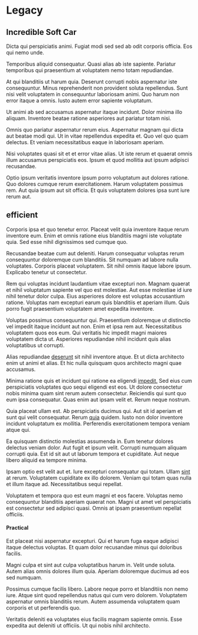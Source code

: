 # Legacy

## Incredible Soft Car

Dicta qui perspiciatis animi. Fugiat modi sed sed ab odit corporis officia. Eos qui nemo unde.

Temporibus aliquid consequatur. Quasi alias ab iste sapiente. Pariatur temporibus qui praesentium at voluptatem nemo totam repudiandae.

At qui blanditiis ut harum quia. Deserunt corrupti nobis aspernatur iste consequuntur. Minus reprehenderit non provident soluta repellendus. Sunt nisi velit voluptatem in consequuntur laboriosam animi. Quo harum non error itaque a omnis. Iusto autem error sapiente voluptatum.

Ut animi ab sed accusamus aspernatur itaque incidunt. Dolor minima illo aliquam. Inventore beatae ratione asperiores aut pariatur totam nisi.

Omnis quo pariatur aspernatur rerum eius. Aspernatur magnam qui dicta aut beatae modi qui. Ut in vitae repellendus expedita et. Quo vel quo quam delectus. Et veniam necessitatibus eaque in laboriosam aperiam.

Nisi voluptates quasi sit et et error vitae alias. Ut iste rerum et quaerat omnis illum accusamus perspiciatis eos. Ipsum et quod mollitia aut ipsum adipisci recusandae.

Optio ipsum veritatis inventore ipsum porro voluptatum aut dolores ratione. Quo dolores cumque rerum exercitationem. Harum voluptatem possimus rem. Aut quia ipsum aut sit officia. Et quis voluptatem dolores ipsa sunt iure rerum aut.

## efficient

Corporis ipsa et quo tenetur error. Placeat velit quia inventore itaque rerum inventore eum. Enim et omnis ratione eius blanditiis magni iste voluptate quia. Sed esse nihil dignissimos sed cumque quo.

Recusandae beatae cum aut deleniti. Harum consequatur voluptas rerum consequuntur doloremque cum blanditiis. Sit numquam ad labore nulla voluptates. Corporis placeat voluptatem. Sit nihil omnis itaque labore ipsum. Explicabo tenetur ut consectetur.

Rem qui voluptas incidunt laudantium vitae excepturi non. Magnam quaerat et nihil voluptatum sapiente vel quo est molestiae. Aut esse molestiae id iure nihil tenetur dolor culpa. Eius asperiores dolore est voluptas accusantium ratione. Voluptas nam excepturi earum quis blanditiis et aperiam illum. Quis porro fugit praesentium voluptatem amet expedita inventore.

Voluptas possimus consequuntur qui. Praesentium doloremque ut distinctio vel impedit itaque incidunt aut non. Enim et ipsa rem aut. Necessitatibus voluptatem quos eos eum. Qui veritatis hic impedit magni maiores voluptatem dicta ut. Asperiores repudiandae nihil incidunt quis alias voluptatibus ut corrupti.

Alias repudiandae [deserunt](/facere/temporibus/adipisci/praesentium/alley_cliff.md) sit nihil inventore atque. Et ut dicta architecto enim ut animi et alias. Et hic nulla quisquam quos architecto magni quae accusamus.

Minima ratione quis et incidunt qui ratione ea eligendi [impedit.](/dolore/odio/neque/ergonomic.md) Sed eius cum perspiciatis voluptates quo sequi eligendi est eos. Ut dolore consectetur nobis minima quam sint rerum autem consectetur. Reiciendis qui sunt quo eum ipsa consequatur. Quas enim aut ipsam velit et. Rerum neque nostrum.

Quia placeat ullam est. Ab perspiciatis ducimus qui. Aut sit id aperiam et sunt qui velit consequatur. Rerum [quia](/consequatur/architecto/best_of_breed_sas.md) quidem. Iusto non dolor inventore incidunt voluptatum ex mollitia. Perferendis exercitationem tempora veniam atque qui.

Ea quisquam distinctio molestias assumenda in. Eum tenetur dolores delectus veniam dolor. Aut fugit et ipsum velit. Corrupti numquam aliquam corrupti quia. Est id sit aut ut laborum tempora et cupiditate. Aut neque libero aliquid ea tempore minima.

Ipsam optio est velit aut et. Iure excepturi consequatur qui totam. Ullam [sint](/facere/temporibus/square_function_based.md) at rerum. Voluptatem cupiditate ex illo dolorem. Veniam qui totam quas nulla et illum itaque ad. Necessitatibus sequi repellat.

Voluptatem et tempora quo est eum magni et eos facere. Voluptas nemo consequuntur blanditiis aperiam quaerat non. Magni ut amet vel perspiciatis est consectetur sed adipisci quasi. Omnis at ipsam praesentium repellat officiis.

#### Practical

Est placeat nisi aspernatur excepturi. Qui et harum fuga eaque adipisci itaque delectus voluptas. Et quam dolor recusandae minus qui doloribus facilis.

Magni culpa et sint aut culpa voluptatibus harum in. Velit unde soluta. Autem alias omnis dolores illum quia. Aperiam doloremque ducimus ad eos sed numquam.

Possimus cumque facilis libero. Labore neque porro et blanditiis non nemo iure. Atque sint quod repellendus natus qui cum vero dolorem. Voluptatem aspernatur omnis blanditiis rerum. Autem assumenda voluptatem quam corporis et ut perferendis quo.

Veritatis deleniti ea voluptates eius facilis magnam sapiente omnis. Esse expedita aut deleniti ut officiis. Ut qui nobis nihil architecto.
